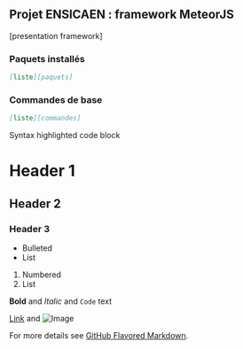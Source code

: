 ## Projet ENSICAEN : framework MeteorJS

[presentation framework]

### Paquets installés
```markdown
[liste][paquets]
```
### Commandes de base

```markdown
[liste][commandes]
```
Syntax highlighted code block

# Header 1
## Header 2
### Header 3

- Bulleted
- List

1. Numbered
2. List

**Bold** and _Italic_ and `Code` text

[Link](url) and ![Image](src)


For more details see [GitHub Flavored Markdown](https://guides.github.com/features/mastering-markdown/).

